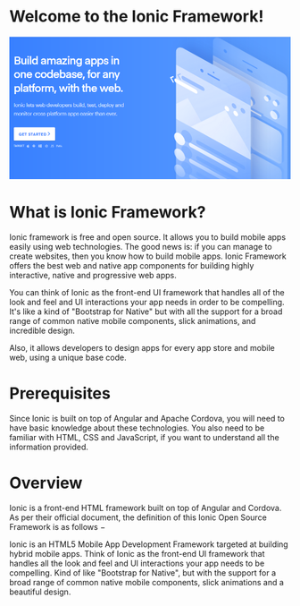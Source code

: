 # Welcome to the Ionic Framework!

![Ionic](https://github.com/kpkt/ionic3/blob/master/img1.PNG)

# What is Ionic Framework?

Ionic framework is free and open source. It allows you to build mobile apps easily using web technologies. The good news is: if you can manage to create websites, then you know how to build mobile apps. Ionic Framework offers the best web and native app components for building highly interactive, native and progressive web apps.

You can think of Ionic as the front-end UI framework that handles all of the look and feel and UI interactions your app needs in order to be compelling. It's like a kind of "Bootstrap for Native" but with all the support for a broad range of common native mobile components, slick animations, and incredible design.

Also, it allows developers to design apps for every app store and mobile web, using a unique base code. 

# Prerequisites

Since Ionic is built on top of Angular and Apache Cordova, you will need to have basic knowledge about these technologies. You also need to be familiar with HTML, CSS and JavaScript, if you want to understand all the information provided.


# Overview

Ionic is a front-end HTML framework built on top of Angular and Cordova. As per their official document, the definition of this Ionic Open Source Framework is as follows −

Ionic is an HTML5 Mobile App Development Framework targeted at building hybrid mobile apps. Think of Ionic as the front-end UI framework that handles all the look and feel and UI interactions your app needs to be compelling. Kind of like "Bootstrap for Native", but with the support for a broad range of common native mobile components, slick animations and a beautiful design.
